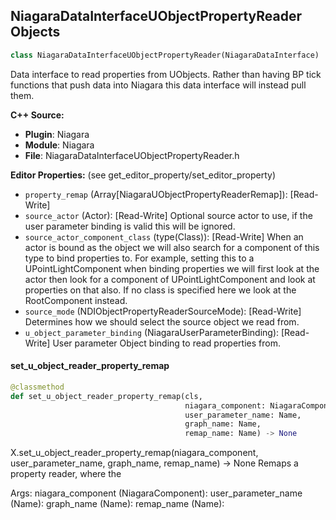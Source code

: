 ## NiagaraDataInterfaceUObjectPropertyReader Objects

```python
class NiagaraDataInterfaceUObjectPropertyReader(NiagaraDataInterface)
```

Data interface to read properties from UObjects.
Rather than having BP tick functions that push data into Niagara this data interface will instead pull them.

**C++ Source:**

- **Plugin**: Niagara
- **Module**: Niagara
- **File**: NiagaraDataInterfaceUObjectPropertyReader.h

**Editor Properties:** (see get_editor_property/set_editor_property)

- ``property_remap`` (Array[NiagaraUObjectPropertyReaderRemap]):  [Read-Write]
- ``source_actor`` (Actor):  [Read-Write] Optional source actor to use, if the user parameter binding is valid this will be ignored.
- ``source_actor_component_class`` (type(Class)):  [Read-Write] When an actor is bound as the object we will also search for a component of this type to bind properties to.
  For example, setting this to a UPointLightComponent when binding properties we will first look at the actor
  then look for a component of UPointLightComponent and look at properties on that also.
  If no class is specified here we look at the RootComponent instead.
- ``source_mode`` (NDIObjectPropertyReaderSourceMode):  [Read-Write] Determines how we should select the source object we read from.
- ``u_object_parameter_binding`` (NiagaraUserParameterBinding):  [Read-Write] User parameter Object binding to read properties from.

<a id="unreal.NiagaraDataInterfaceUObjectPropertyReader.set_u_object_reader_property_remap"></a>

#### set_u_object_reader_property_remap

```python
@classmethod
def set_u_object_reader_property_remap(cls,
                                       niagara_component: NiagaraComponent,
                                       user_parameter_name: Name,
                                       graph_name: Name,
                                       remap_name: Name) -> None
```

X.set_u_object_reader_property_remap(niagara_component, user_parameter_name, graph_name, remap_name) -> None
Remaps a property reader, where the

Args:
    niagara_component (NiagaraComponent): 
    user_parameter_name (Name): 
    graph_name (Name): 
    remap_name (Name):

<a id="unreal.MovieSceneNiagaraSystemSpawnSection"></a>